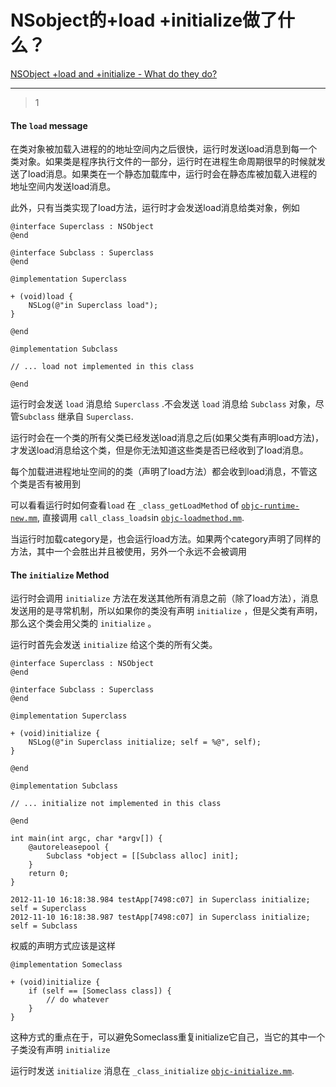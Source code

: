 # NSobject的+load +initialize做了什么？
[NSObject +load and +initialize - What do they do?](https://stackoverflow.com/questions/13326435/nsobject-load-and-initialize-what-do-they-do)

___



> 1

#### The `load` message

在类对象被加载入进程的的地址空间内之后很快，运行时发送load消息到每一个类对象。如果类是程序执行文件的一部分，运行时在进程生命周期很早的时候就发送了load消息。如果类在一个静态加载库中，运行时会在静态库被加载入进程的地址空间内发送load消息。

此外，只有当类实现了load方法，运行时才会发送load消息给类对象，例如

```Objc
@interface Superclass : NSObject
@end

@interface Subclass : Superclass
@end

@implementation Superclass

+ (void)load {
    NSLog(@"in Superclass load");
}

@end

@implementation Subclass

// ... load not implemented in this class

@end
```

运行时会发送 `load` 消息给 `Superclass` .不会发送 `load` 消息给 `Subclass` 对象，尽管`Subclass` 继承自 `Superclass`.

运行时会在一个类的所有父类已经发送load消息之后(如果父类有声明load方法)，才发送load消息给这个类，但是你无法知道这些类是否已经收到了load消息。

每个加载进进程地址空间的的类（声明了load方法）都会收到load消息，不管这个类是否有被用到

可以看看运行时如何查看`load` 在 `_class_getLoadMethod` of [`objc-runtime-new.mm`](http://opensource.apple.com/source/objc4/objc4-532.2/runtime/objc-runtime-new.mm), 直接调用 `call_class_loads`in [`objc-loadmethod.mm`](http://opensource.apple.com/source/objc4/objc4-532.2/runtime/objc-loadmethod.mm).

当运行时加载category是，也会运行load方法。如果两个category声明了同样的方法，其中一个会胜出并且被使用，另外一个永远不会被调用

#### The `initialize` Method

运行时会调用 `initialize` 方法在发送其他所有消息之前（除了load方法），消息发送用的是寻常机制，所以如果你的类没有声明 `initialize` ，但是父类有声明，那么这个类会用父类的 `initialize` 。

运行时首先会发送 `initialize` 给这个类的所有父类。

```objc
@interface Superclass : NSObject
@end

@interface Subclass : Superclass
@end

@implementation Superclass

+ (void)initialize {
    NSLog(@"in Superclass initialize; self = %@", self);
}

@end

@implementation Subclass

// ... initialize not implemented in this class

@end

int main(int argc, char *argv[]) {
    @autoreleasepool {
        Subclass *object = [[Subclass alloc] init];
    }
    return 0;
}
```

```
2012-11-10 16:18:38.984 testApp[7498:c07] in Superclass initialize; self = Superclass
2012-11-10 16:18:38.987 testApp[7498:c07] in Superclass initialize; self = Subclass
```

权威的声明方式应该是这样

```objc
@implementation Someclass

+ (void)initialize {
    if (self == [Someclass class]) {
        // do whatever
    }
}
```

这种方式的重点在于，可以避免Someclass重复initialize它自己，当它的其中一个子类没有声明 `initialize` 

运行时发送 `initialize` 消息在 `_class_initialize`  [`objc-initialize.mm`](http://opensource.apple.com/source/objc4/objc4-532.2/runtime/objc-initialize.mm). 